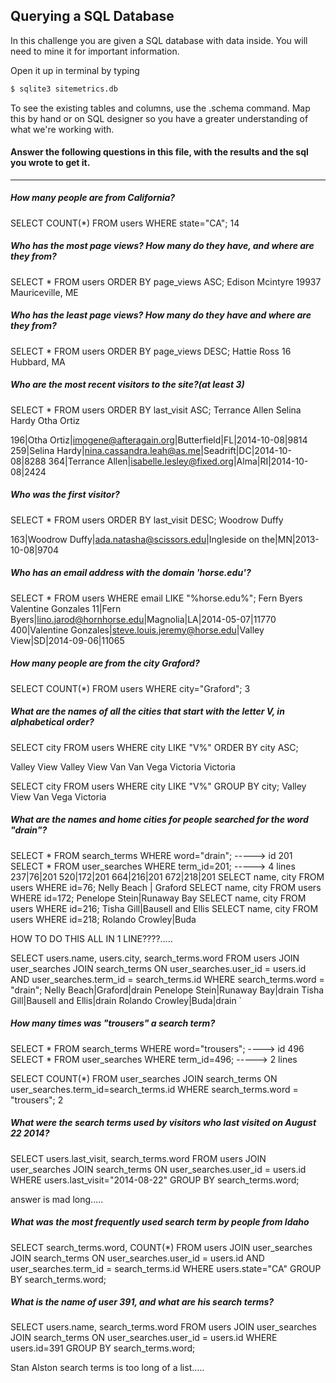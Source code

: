 ## Querying a SQL Database

In this challenge you are given a SQL database with data inside. You will need to mine it for important information.

Open it up in terminal by typing
```bash
$ sqlite3 sitemetrics.db
```
To see the existing tables and columns, use the .schema command. Map this by hand or on SQL designer so you have a greater understanding of what we're working with.

#### Answer the following questions in this file, with the results and the sql you wrote to get it.
-------------

##### How many people are from California?  
SELECT COUNT(*) FROM users WHERE state="CA";
14

##### Who has the most page views? How many do they have, and where are they from?
SELECT * FROM users ORDER BY page_views ASC;
Edison Mcintyre
19937
Mauriceville, ME

##### Who has the least page views? How many do they have and where are they from?
SELECT * FROM users ORDER BY page_views DESC;
Hattie Ross
16
Hubbard, MA

##### Who are the most recent visitors to the site?(at least 3)
SELECT * FROM users ORDER BY last_visit ASC;
Terrance Allen
Selina Hardy
Otha Ortiz

196|Otha Ortiz|imogene@afteragain.org|Butterfield|FL|2014-10-08|9814
259|Selina Hardy|nina.cassandra.leah@as.me|Seadrift|DC|2014-10-08|8288
364|Terrance Allen|isabelle.lesley@fixed.org|Alma|RI|2014-10-08|2424

##### Who was the first visitor?
SELECT * FROM users ORDER BY last_visit DESC;
Woodrow Duffy

163|Woodrow Duffy|ada.natasha@scissors.edu|Ingleside on the|MN|2013-10-08|9704

##### Who has an email address with the domain 'horse.edu'?
SELECT * FROM users WHERE email LIKE "%horse.edu%";
Fern Byers
Valentine Gonzales
11|Fern Byers|lino.jarod@hornhorse.edu|Magnolia|LA|2014-05-07|11770
400|Valentine Gonzales|steve.louis.jeremy@horse.edu|Valley View|SD|2014-09-06|11065

##### How many people are from the city Graford?
SELECT COUNT(*) FROM users WHERE city="Graford";
3

##### What are the names of all the cities that start with the letter V, in alphabetical order?
SELECT city FROM users WHERE city LIKE "V%" ORDER BY city ASC;

Valley View
Valley View
Van
Van
Vega
Victoria
Victoria

SELECT city FROM users WHERE city LIKE "V%" GROUP BY city;
Valley View
Van
Vega
Victoria

##### What are the names and home cities for people searched for the word "drain"?
SELECT * FROM search_terms WHERE word="drain"; -----> id 201
SELECT * FROM user_searches WHERE term_id=201; -----> 4 lines
    237|76|201
    520|172|201
    664|216|201
    672|218|201
SELECT name, city FROM users WHERE id=76;
    Nelly Beach | Graford
SELECT name, city FROM users WHERE id=172;
    Penelope Stein|Runaway Bay
SELECT name, city FROM users WHERE id=216;
    Tisha Gill|Bausell and Ellis
SELECT name, city FROM users WHERE id=218;
    Rolando Crowley|Buda

HOW TO DO THIS ALL IN 1 LINE????.....

SELECT users.name, users.city, search_terms.word FROM users JOIN user_searches JOIN search_terms ON user_searches.user_id = users.id AND user_searches.term_id = search_terms.id WHERE search_terms.word = "drain";
    Nelly Beach|Graford|drain
    Penelope Stein|Runaway Bay|drain
    Tisha Gill|Bausell and Ellis|drain
    Rolando Crowley|Buda|drain
`
##### How many times was "trousers" a search term?
SELECT * FROM search_terms WHERE word="trousers"; ----> id 496
SELECT * FROM user_searches WHERE term_id=496; -----> 2 lines

SELECT COUNT(*) FROM user_searches JOIN search_terms ON user_searches.term_id=search_terms.id WHERE search_terms.word = "trousers";
2

##### What were the search terms used by visitors who last visited on August 22 2014?
SELECT users.last_visit, search_terms.word FROM users JOIN user_searches JOIN search_terms ON user_searches.user_id = users.id WHERE users.last_visit="2014-08-22" GROUP BY search_terms.word;

answer is mad long.....


##### What was the most frequently used search term by people from Idaho
SELECT search_terms.word, COUNT(*) FROM users JOIN user_searches JOIN search_terms ON user_searches.user_id = users.id AND user_searches.term_id = search_terms.id WHERE users.state="CA" GROUP BY search_terms.word;

##### What is the name of user 391, and what are his search terms?
SELECT users.name, search_terms.word FROM users JOIN user_searches JOIN search_terms ON user_searches.user_id = users.id WHERE users.id=391 GROUP BY search_terms.word;

Stan Alston
search terms is too long of a list.....